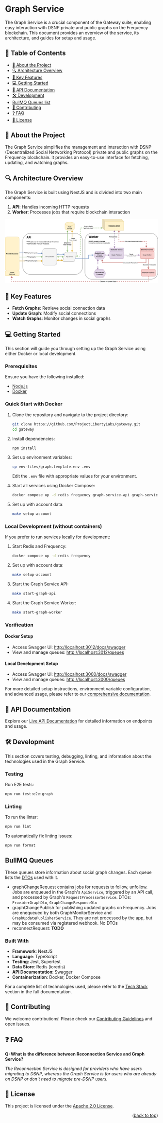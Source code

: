 # Graph Service

The Graph Service is a crucial component of the Gateway suite, enabling easy interaction with DSNP private and public
graphs on the Frequency blockchain. This document provides an overview of the service, its architecture, and guides for
setup and usage.

## 📗 Table of Contents

- [📖 About the Project](#about-project)
- [🔍 Architecture Overview](#architecture-overview)
- [🔑 Key Features](#key-features)
- [💻 Getting Started](#getting-started)
- [🚀 API Documentation](#api-documentation)
- [🛠 Development](#development)
- [BullMQ Queues list](#bullmq-queues)
- [🤝 Contributing](#contributing)
- [❓ FAQ](#faq)
- [📝 License](#license)

## 📖 About the Project <a name="about-project"></a>

The Graph Service simplifies the management and interaction with DSNP (Decentralized Social Networking Protocol) private
and public graphs on the Frequency blockchain. It provides an easy-to-use interface for fetching, updating, and watching
graphs.

## 🔍 Architecture Overview <a name="architecture-overview"></a>

The Graph Service is built using NestJS and is divided into two main components:

1. **API**: Handles incoming HTTP requests
2. **Worker**: Processes jobs that require blockchain interaction

![Gateway Graph Service Architecture](./graph_service_arch.drawio.png)

## 🔑 Key Features <a name="key-features"></a>

- **Fetch Graphs**: Retrieve social connection data
- **Update Graph**: Modify social connections
- **Watch Graphs**: Monitor changes in social graphs

## 💻 Getting Started <a name="getting-started"></a>

This section will guide you through setting up the Graph Service using either Docker or local development.

### Prerequisites

Ensure you have the following installed:

- [Node.js](https://nodejs.org)
- [Docker](https://docs.docker.com/get-docker/)

### Quick Start with Docker

1. Clone the repository and navigate to the project directory:

   ```bash
   git clone https://github.com/ProjectLibertyLabs/gateway.git
   cd gateway
   ```

2. Install dependencies:

   ```bash
   npm install
   ```

3. Set up environment variables:

   ```bash
   cp env-files/graph.template.env .env
   ```

   Edit the `.env` file with appropriate values for your environment.

4. Start all services using Docker Compose:

   ```bash
   docker compose up -d redis frequency graph-service-api graph-service-worker
   ```

5. Set up with account data:
   ```bash
   make setup-account
   ```

### Local Development (without containers)

If you prefer to run services locally for development:

1. Start Redis and Frequency:

   ```bash
   docker compose up -d redis frequency
   ```

2. Set up with account data:

   ```bash
   make setup-account
   ```

3. Start the Graph Service API:

   ```bash
   make start-graph-api
   ```

4. Start the Graph Service Worker:
   ```bash
   make start-graph-worker
   ```

### Verification

#### Docker Setup

- Access Swagger UI: [http://localhost:3012/docs/swagger](http://localhost:3012/docs/swagger)
- View and manage queues: [http://localhost:3012/queues](http://localhost:3012/queues)

#### Local Development Setup

- Access Swagger UI: [http://localhost:3000/docs/swagger](http://localhost:3000/docs/swagger)
- View and manage queues: [http://localhost:3000/queues](http://localhost:3000/queues)

For more detailed setup instructions, environment variable configuration, and advanced usage, please refer to
our [comprehensive documentation](#).

## 🚀 API Documentation <a name="api-documentation"></a>

Explore our [Live API Documentation](https://projectlibertylabs.github.io/gateway) for detailed information on endpoints
and usage.

## 🛠 Development <a name="development"></a>

This section covers testing, debugging, linting, and information about the technologies used in the Graph Service.

### Testing

Run E2E tests:

```bash
npm run test:e2e:graph
```

### Linting

To run the linter:

```bash
npm run lint
```

To automatically fix linting issues:

```bash
npm run format
```

## BullMQ Queues

These queues store information about social graph changes. Each queue lists
the [DTOs](https://en.wikipedia.org/wiki/Data_transfer_object) used with it.

* graphChangeRequest contains jobs for requests to follow, unfollow. Jobs are enqueued in the Graph's `ApiService`,
  triggered by an API call, and processed by Graph's `RequestProcessorService`. DTOs: `ProviderGraphDto`,
  `GraphChangeResponseDto`
* graphChangePublish for publishing updated graphs on Frequency. Jobs are enequeued by both GraphMonitorService
  and `GraphUpdatePublisherService`. They are not processed by the app, but may be consumed via registered webhook. No
  DTOs
* reconnectRequest: **TODO**

### Built With

- **Framework**: NestJS
- **Language**: TypeScript
- **Testing**: Jest, Supertest
- **Data Store**: Redis (ioredis)
- **API Documentation**: Swagger
- **Containerization**: Docker, Docker Compose

For a complete list of technologies used, please refer to the [Tech Stack](#tech-stack) section in the full
documentation.

## 🤝 Contributing <a name="contributing"></a>

We welcome contributions! Please check our [Contributing Guidelines](./CONTRIBUTING.md)
and [open issues](https://github.com/ProjectLibertyLabs/graph-service/issues).

## ❓ FAQ <a name="faq"></a>

**Q: What is the difference between Reconnection Service and Graph Service?**

_The Reconnection Service is designed for providers who have users migrating to DSNP, whereas the Graph Service is for
users who are already on DSNP or don't need to migrate pre-DSNP users._

## 📝 License <a name="license"></a>

This project is licensed under the [Apache 2.0 License](./LICENSE).

<p align="right">(<a href="#-table-of-contents">back to top</a>)</p>
